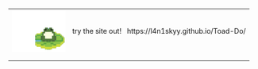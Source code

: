 <table>
  <tr>
    <td>
           <img align="center" width="108" height="85.5" src="./images/frog.gif"> <p width="108" height="85.5">
    </td>
    <td>
           try the site out! &nbsp; https://l4n1skyy.github.io/Toad-Do/</p>
    </td>
  </tr>
</table>

